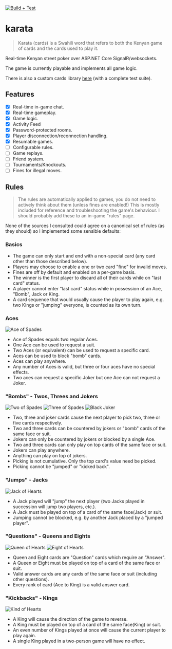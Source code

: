 [![Build + Test](https://github.com/sixpeteunder/karata/actions/workflows/dotnet.yml/badge.svg)](https://github.com/sixpeteunder/karata/actions/workflows/dotnet.yml)

# karata

> Karata (cards) is a Swahili word that refers to both the Kenyan game of cards and the cards used to play it.

Real-time Kenyan street poker over ASP.NET Core SignalR/websockets.

The game is currently playable and implements all game logic.

There is also a custom cards library [here](https://github.com/sixpeteunder/karata/tree/main/src/Karata.Cards) (with a complete test suite).

## Features
- [x] Real-time in-game chat.
- [x] Real-time gameplay.
- [x] Game logic.
- [x] Activity Feed
- [x] Password-protected rooms.
- [x] Player disconnection/reconnection handling.
- [x] Resumable games.
- [ ] Configurable rules.
- [ ] Game replays.
- [ ] Friend system.
- [ ] Tournaments/Knockouts.
- [ ] Fines for illegal moves.

## Rules

> The rules are automatically applied to games, you do not need to actively think about them (unless fines are enabled!)
> This is mostly included for reference and troubleshooting the game's behaviour.
> I should probably add these to an in-game "rules" page.

None of the sources I consulted could agree on a canonical set of rules (as they should) so I implemented some sensible defaults:

### Basics
- The game can only start and end with a non-special card (any card other than those described below).
- Players may choose to enable a one or two card "fine" for invalid moves.
- Fines are off by default and enabled on a per-game basis.
- The winner is the first player to discard all of their cards while on "last card" status.
- A player cannot enter "last card" status while in possession of an Ace, "Bomb", Jack or King.
- A card sequence that would usually cause the player to play again, e.g. two Kings or "jumping" everyone, is counted as its own turn.

### Aces

![Ace of Spades](https://github.com/sixpeteunder/karata/blob/main/src/Karata.Client/wwwroot/img/cards/AceSpades.svg)

- Ace of Spades equals two regular Aces.
- One Ace can be used to request a suit.
- Two Aces (or equivalent) can be used to request a specific card.
- Aces can be used to block "bomb" cards.
- Aces can play anywhere.
- Any number of Aces is valid, but three or four aces have no special effects.
- Two aces can request a specific Joker but one Ace can not request a Joker.

### "Bombs" - Twos, Threes and Jokers

![Two of Spades](https://github.com/sixpeteunder/karata/blob/main/src/Karata.Client/wwwroot/img/cards/TwoSpades.svg)
![Three of Spades](https://github.com/sixpeteunder/karata/blob/main/src/Karata.Client/wwwroot/img/cards/ThreeSpades.svg)
![Black Joker](https://github.com/sixpeteunder/karata/blob/main/src/Karata.Client/wwwroot/img/cards/BlackJoker.svg)

- Two, three and joker cards cause the next player to pick two, three or five cards respectively.
- Two and three cards can be countered by jokers or "bomb" cards of the same face or suit.
- Jokers can only be countered by jokers or blocked by a single Ace.
- Two and three cards can only play on top cards of the same face or suit.
- Jokers can play anywhere.
- Anything can play on top of jokers.
- Picking is not cumulative. Only the top card's value need be picked.
- Picking cannot be "jumped" or "kicked back".

### "Jumps" - Jacks

![Jack of Hearts](https://github.com/sixpeteunder/karata/blob/main/src/Karata.Client/wwwroot/img/cards/JackHearts.svg)

- A Jack played will "jump" the next player (two Jacks played in succession will jump two players, etc.).
- A Jack must be played on top of a card of the same face(Jack) or suit.
- Jumping cannot be blocked, e.g. by another Jack placed by a "jumped player".

### "Questions" - Queens and Eights

![Queen of Hearts](https://github.com/sixpeteunder/karata/blob/main/src/Karata.Client/wwwroot/img/cards/QueenHearts.svg)
![Eight of Hearts](https://github.com/sixpeteunder/karata/blob/main/src/Karata.Client/wwwroot/img/cards/EightHearts.svg)

- Queen and Eight cards are "Question" cards which require an "Answer".
- A Queen or Eight must be played on top of a card of the same face or suit.
- Valid answer cards are any cards of the same face or suit (including other questions).
- Every rank of card (Ace to King) is a valid answer card.

### "Kickbacks" - Kings

![Kind of Hearts](https://github.com/sixpeteunder/karata/blob/main/src/Karata.Client/wwwroot/img/cards/KingHearts.svg)

- A King will cause the direction of the game to reverse.
- A King must be played on top of a card of the same face(King) or suit.
- An even number of Kings played at once will cause the current player to play again.
- A single King played in a two-person game will have no effect.
